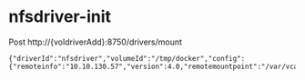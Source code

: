 # nfsdriver-init

Post http://{voldriverAdd}:8750/drivers/mount
```
{"driverId":"nfsdriver","volumeId":"/tmp/docker","config":{"remoteinfo":"10.10.130.57","version":4.0,"remotemountpoint":"/var/vcap/store","localmountpoint":"/tmp/docker"}}
```